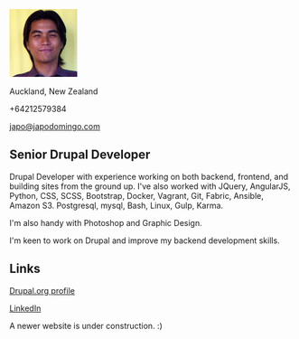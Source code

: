 ![Adrian](res/pic.jpg "Me")

Auckland, New Zealand

+64212579384

japo@japodomingo.com

## Senior Drupal Developer
Drupal Developer with experience working on both backend, frontend, and building sites from the ground up. I've also worked with JQuery, AngularJS, Python, CSS, SCSS, Bootstrap, Docker, Vagrant, Git, Fabric, Ansible, Amazon S3. Postgresql, mysql, Bash, Linux, Gulp, Karma.

I'm also handy with Photoshop and Graphic Design.

I'm keen to work on Drupal and improve my backend development skills.

## Links

[Drupal.org profile](https://www.drupal.org/u/japo32)

[LinkedIn](https://www.linkedin.com/in/japodomingo/)

A newer website is under construction. :)

